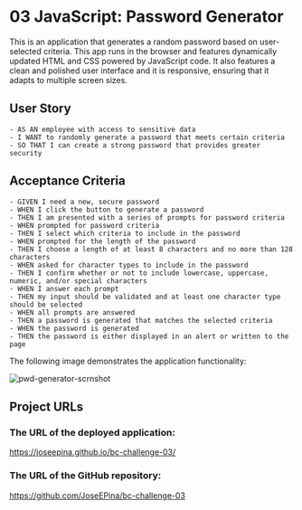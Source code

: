 # 03 JavaScript: Password Generator

This is an application that generates a random password based on user-selected criteria. This app runs in the browser and features dynamically updated HTML and CSS powered by JavaScript code. It also features a clean and polished user interface and it is responsive, ensuring that it adapts to multiple screen sizes.

## User Story

```
- AS AN employee with access to sensitive data
- I WANT to randomly generate a password that meets certain criteria
- SO THAT I can create a strong password that provides greater security
```

## Acceptance Criteria

```
- GIVEN I need a new, secure password
- WHEN I click the button to generate a password
- THEN I am presented with a series of prompts for password criteria
- WHEN prompted for password criteria
- THEN I select which criteria to include in the password
- WHEN prompted for the length of the password
- THEN I choose a length of at least 8 characters and no more than 128 characters
- WHEN asked for character types to include in the password
- THEN I confirm whether or not to include lowercase, uppercase, numeric, and/or special characters
- WHEN I answer each prompt
- THEN my input should be validated and at least one character type should be selected
- WHEN all prompts are answered
- THEN a password is generated that matches the selected criteria
- WHEN the password is generated
- THEN the password is either displayed in an alert or written to the page
```

The following image demonstrates the application functionality:

![pwd-generator-scrnshot](https://user-images.githubusercontent.com/86281203/129141302-ee05fa38-c1d9-488b-a28b-1131762779f6.png)

## Project URLs

 ### The URL of the deployed application: 
 https://joseepina.github.io/bc-challenge-03/

 ### The URL of the GitHub repository: 
 https://github.com/JoseEPina/bc-challenge-03
